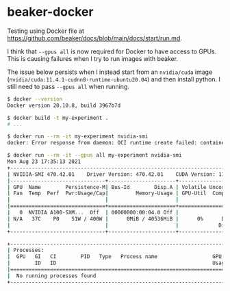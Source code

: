 # beaker-docker

Testing using Docker file at https://github.com/beaker/docs/blob/main/docs/start/run.md.

I think that `--gpus all` is now required for Docker to have access to GPUs. This is causing failures when I try to run images with beaker.

The issue below persists when I instead start from an `nvidia/cuda` image (`nvidia/cuda:11.4.1-cudnn8-runtime-ubuntu20.04`) and then install python. I still need to pass `--gpus all` when running.


```bash
$ docker --version
Docker version 20.10.8, build 3967b7d

$ docker build -t my-experiment .
# ...

$ docker run --rm -it my-experiment nvidia-smi
docker: Error response from daemon: OCI runtime create failed: container_linux.go:380: starting container process caused: exec: "nvidia-smi": executable file not found in $PATH: unknown.

$ docker run --rm -it --gpus all my-experiment nvidia-smi
Mon Aug 23 17:35:13 2021
+-----------------------------------------------------------------------------+
| NVIDIA-SMI 470.42.01    Driver Version: 470.42.01    CUDA Version: 11.4     |
|-------------------------------+----------------------+----------------------+
| GPU  Name        Persistence-M| Bus-Id        Disp.A | Volatile Uncorr. ECC |
| Fan  Temp  Perf  Pwr:Usage/Cap|         Memory-Usage | GPU-Util  Compute M. |
|                               |                      |               MIG M. |
|===============================+======================+======================|
|   0  NVIDIA A100-SXM...  Off  | 00000000:00:04.0 Off |                    0 |
| N/A   37C    P0    51W / 400W |      0MiB / 40536MiB |      0%      Default |
|                               |                      |             Disabled |
+-------------------------------+----------------------+----------------------+

+-----------------------------------------------------------------------------+
| Processes:                                                                  |
|  GPU   GI   CI        PID   Type   Process name                  GPU Memory |
|        ID   ID                                                   Usage      |
|=============================================================================|
|  No running processes found                                                 |
+-----------------------------------------------------------------------------+
```

